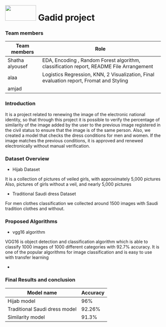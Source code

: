 
#  <img src="https://user-images.githubusercontent.com/64935590/222929027-1c4d7267-7475-49b8-aace-079e33a2ded0.png" data-canonical-src="https://gyazo.com/eb5c5741b6a9a16c692170a41a49c858.png" width="100" height="50" /> Gadid project


### Team members

| Team members   | Role |
| ----------- | ----------- |
| Shatha alyousef | EDA, Encoding , Random Forest algorithm, classification report, README File Arrangement |
| alaa  | Logistics Regression, KNN, 2 Visualization, Final evaluation report, Fromat and Styling |
|amjad| |

### Introduction

It is a project related to renewing the image of the electronic national identity, so that through this project it is possible to verify the percentage of similarity of the image added by the user to the previous image registered in the civil status to ensure that the image is of the same person. Also, we created a model that checks the dress conditions for men and women. If the image matches the previous conditions, it is approved and renewed electronically without manual verification.

### Dataset Overview

- Hijab Dataset 

It is a collection of pictures of veiled girls, with approximately 5,000 pictures Also, pictures of girls without a veil, and nearly 5,000 pictures

- Traditional Saudi dress Dataset 

For men clothes classification we collected around 1500 images with Saudi tradition clothes and without.

### Proposed Algorithms

- vgg16 algorithm

VGG16 is object detection and classification algorithm which is able to classify 1000 images of 1000 different categories with 92.7% accuracy. It is one of the popular algorithms for image classification and is easy to use with transfer learning

-

### Final Results and conclusion

 Model name   | Accuracy |
| ----------- | ----------- |
| Hijab model | 96% |
| Traditional Saudi dress model | 92.26% |
| Similarity model | 91.3% |

